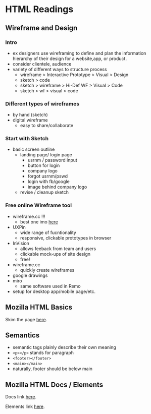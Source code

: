 # HTML Readings

## Wireframe and Design 

### Intro 

- ex designers use wireframing to define and plan the information hierarchy of their design for a website,app, or product.
- consider clientele, audience
- variety of different ways to structure process
    - wireframe > Interactive Prototype > Visual > Design 
    - sketch > code 
    - sketch > wireframe > Hi-Def WF > Visual > Code 
    - sketch > wf > visual > code 

### Different types of wireframes 

- by hand (sketch) 
- digital wireframe
    - easy to share/collaborate

### Start with Sketch 

- basic screen outline 
    - landing page/ login page 
        - usrnm / password input 
        - button for login
        - company logo 
        - forgot usrnm/pswd
        - login with fb/google
        - image behind company logo 
    - revise / cleanup sketch 

### Free online Wireframe tool 
- wireframe.cc !!!
    - best one imo [here](https://wireframe.cc/)
- UXPin
    - wide range of fucntionality
    - responsive, clickable prototypes in browser
- InVision
    - allows feeback from team and users
    - clickable mock-ups of site design
    - free!
- wireframe.cc
    - quickly create wireframes 
- google drawings 
- miro
    - same software used in Remo 
- setup for desktop app/mobile page/etc.



## Mozilla HTML Basics 

Skim the page [here](https://developer.mozilla.org/en-US/docs/Learn/Getting_started_with_the_web/HTML_basics). 

## Semantics

- semantic tags plainly describe their own meaning 
- `<p></p>` stands for paragraph
- `<footer></footer>`
- `<main></main>`
- naturally, footer should be below main

## Mozilla HTML Docs / Elements

Docs link [here](https://developer.mozilla.org/en-US/docs/Web/HTML).

Elements link [here](https://developer.mozilla.org/en-US/docs/Web/HTML/Element).